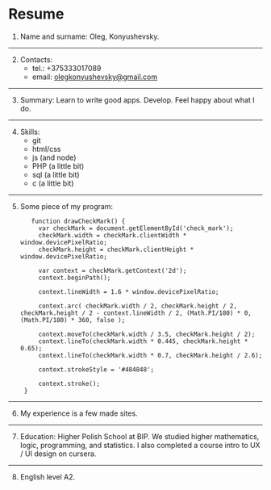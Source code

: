 # Resume

1. Name and surname: Oleg, Konyushevsky.
---

2. Contacts:
    + tel.: +375333017089
    + email: olegkonyushevsky@gmail.com


---
3. Summary: Learn to write good apps. Develop. Feel happy about what I do.


---
4. Skills:
    + git
    + html/css
    + js (and node)
    + PHP (a little bit)
    + sql (a little bit)
    + с (a little bit)


---
5. Some piece of my program:
   ```
      function drawCheckMark() {
        var checkMark = document.getElementById('check_mark');
        checkMark.width = checkMark.clientWidth * window.devicePixelRatio;
        checkMark.height = checkMark.clientHeight * window.devicePixelRatio;

        var context = checkMark.getContext('2d');
        context.beginPath();

        context.lineWidth = 1.6 * window.devicePixelRatio;

        context.arc( checkMark.width / 2, checkMark.height / 2, checkMark.height / 2 - context.lineWidth / 2, (Math.PI/180) * 0, (Math.PI/180) * 360, false );

        context.moveTo(checkMark.width / 3.5, checkMark.height / 2);
        context.lineTo(checkMark.width * 0.445, checkMark.height * 0.65);
        context.lineTo(checkMark.width * 0.7, checkMark.height / 2.6);

        context.strokeStyle = '#484848';

        context.stroke();
    }
    ```


---
6. My experience is a few made sites.


---
7. Education: Higher Polish School at BIP. We studied higher mathematics, logic, programming, and statistics. I also completed a course intro to UX / UI design on cursera.


---
8. English level A2.
